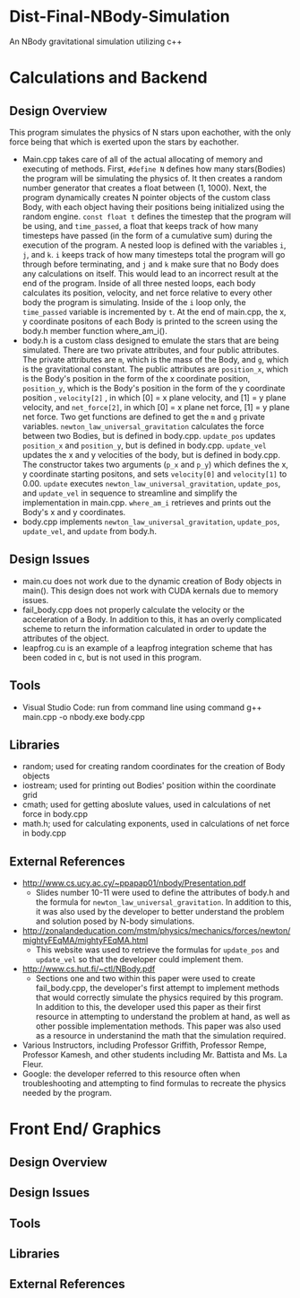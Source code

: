# Dist-Final-NBody-Simulation
An NBody gravitational simulation utilizing c++

# Calculations and Backend
## Design Overview
This program simulates the physics of N stars upon eachother, with the only force being that which is exerted upon the stars by eachother.  
  - Main.cpp takes care of all of the actual allocating of memory and executing of methods. First, `#define N` defines how many stars(Bodies) the program will be simulating the physics of. It then creates a random number generator that creates a float between (1, 1000). Next, the program dynamically creates N pointer objects of the custom class Body, with each object having their positions being initialized using the random engine. `const float t` defines the timestep that the program will be using, and `time_passed`, a float that keeps track of how many timesteps have passed (in the form of a cumulative sum) during the execution of the program. A nested loop is defined with the variables `i`, `j`, and `k`. `i` keeps track of how many timesteps total the program will go through before terminating, and `j` and `k` make sure that no Body does any calculations on itself. This would lead to an incorrect result at the end of the program. Inside of all three nested loops, each body calculates its position, velocity, and net force relative to every other body the program is simulating. Inside of the `i` loop only, the `time_passed` variable is incremented by `t`. At the end of main.cpp, the x, y coordinate positons of each Body is printed to the screen using the body.h member function where_am_i().
  - body.h is a custom class designed to emulate the stars that are being simulated. There are two private attributes, and four public attributes. The private attributes are `m`, which is the mass of the Body, and `g`, which is the gravitational constant. The public attributes are `position_x`, which is the Body's position in the form of the x coordinate position, `position_y`, which is the Body's position in the form of the y coordinate position , `velocity[2]` , in which [0] = x plane velocity, and [1] = y plane velocity, and `net_force[2]`, in which [0] = x plane net force, [1] = y plane net force. Two get functions are defined to get the `m` and `g` private variables. `newton_law_universal_gravitation` calculates the force between two Bodies, but is defined in body.cpp. `update_pos` updates `position_x` and `position_y`, but is defined in body.cpp. `update_vel` updates the x and y velocities of the body, but is defined in body.cpp. The constructor takes two arguments (`p_x` and `p_y`) which defines the x, y coordinate starting positons, and sets `velocity[0]` and `velocity[1]` to 0.00. `update` executes `newton_law_universal_gravitation`, `update_pos`, and `update_vel` in sequence to streamline and simplify the implementation in main.cpp. `where_am_i` retrieves and prints out the Body's x and y coordinates.
  - body.cpp implements `newton_law_universal_gravitation`, `update_pos`,  `update_vel`, and `update` from body.h.
 
## Design Issues
  - main.cu does not work due to the dynamic creation of Body objects in main(). This design does not work with CUDA kernals due to memory issues. 
  - fail_body.cpp does not properly calculate the velocity or the acceleration of a Body. In addition to this, it has an overly complicated scheme to return the information calculated in order to update the attributes of the object.
  - leapfrog.cu is an example of a leapfrog integration scheme that has been coded in c, but is not used in this program.
  
## Tools
  - Visual Studio Code: run from command line using command g++ main.cpp -o nbody.exe body.cpp

## Libraries
  - random; used for creating random coordinates for the creation of Body objects
  - iostream; used for printing out Bodies' position within the coordinate grid
  - cmath; used for getting aboslute values, used in calculations of net force in body.cpp
  - math.h; used for calculating exponents, used in calculations of net force in body.cpp


## External References

  - http://www.cs.ucy.ac.cy/~ppapap01/nbody/Presentation.pdf
    - Slides number 10-11 were used to define the attributes of body.h and the formula for `newton_law_universal_gravitation`. In addition to this, it was also used by the developer to better understand the problem and solution posed by N-body simulations.
  - http://zonalandeducation.com/mstm/physics/mechanics/forces/newton/mightyFEqMA/mightyFEqMA.html
    - This website was used to retrieve the formulas for `update_pos` and `update_vel` so that the developer could implement them.
  - http://www.cs.hut.fi/~ctl/NBody.pdf
    - Sections one and two within this paper were used to create fail_body.cpp, the developer's first attempt to implement methods that would correctly simulate the physics required by this program. In addition to this, the developer used this paper as their first resource in attempting to understand the problem at hand, as well as other possible implementation methods. This paper was also used as a resource in understanind the math that the simulation required.
  - Various Instructors, including Professor Griffith, Professor Rempe, Professor Kamesh, and other students including Mr. Battista and Ms. La Fleur.
  - Google: the developer referred to this resource often when troubleshooting and attempting to find formulas to recreate the physics needed by the program.

# Front End/ Graphics
## Design Overview
  
## Design Issues
 
## Tools
 
## Libraries

## External References
